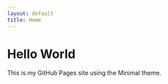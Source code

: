 ```yaml
---
layout: default
title: Home
---
```


# Hello World
This is my GitHub Pages site using the Minimal theme.
